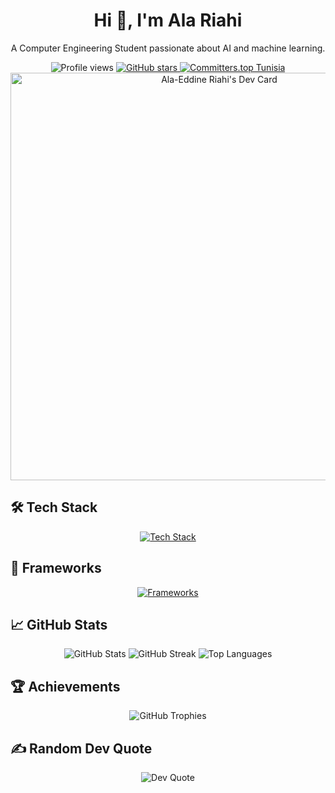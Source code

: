 <h1 align="center">Hi 👋, I'm Ala Riahi</h1>

<p align="center">A Computer Engineering Student passionate about AI and machine learning.</p>

<p align="center">
  <img src="https://komarev.com/ghpvc/?username=alaeddineriahi&label=Profile%20views&color=a88eff&style=flat" alt="Profile views" />
  <a href="https://github.com/alaeddineriahi?tab=repositories&q=&type=&language=&sort=stargazers">
    <img src="https://custom-icon-badges.demolab.com/github/stars/alaeddineriahi?color=ceb011&style=Star-yellow.svg&logo=star" alt="GitHub stars"/>
  
  <a href="https://user-badge.committers.top/tunisia/alaeddineriahi">
    <img src="https://user-badge.committers.top/tunisia/alaeddineriahi.svg" alt="Committers.top Tunisia"/></a>
  <a href="https://app.daily.dev/alaeddineriahi"><img src="https://api.daily.dev/devcards/v2/kFL6KlP0tQwzls678Vy4P.png?type=wide&r=afg" width="652" alt="Ala-Eddine Riahi's Dev Card"/></a>
</p>

## 🛠️ Tech Stack
<p align="center">
  <a href="#">
    <img src="https://skillicons.dev/icons?i=python,c,cpp,java,html,css,js,php,bash,linux,arduino,git,&perline=8" alt="Tech Stack"/>
  </a>
</p>


## 🔧 Frameworks
<p align="center">
  <a href="#">
    <img src="https://skillicons.dev/icons?i=symfony,java,qt,flutter&perline=4" alt="Frameworks"/>
  </a>
</p>


## 📈 GitHub Stats
<p align="center">
  <img src="https://github-readme-stats.vercel.app/api?username=alaeddineriahi&theme=ambient_gradient&hide_border=false&include_all_commits=true&count_private=true" alt="GitHub Stats" />
  <img src="https://github-readme-streak-stats.herokuapp.com/?user=alaeddineriahi&theme=ambient_gradient&hide_border=false" alt="GitHub Streak" />
  <img src="https://github-readme-stats.vercel.app/api/top-langs/?username=alaeddineriahi&theme=ambient_gradient&hide_border=false&include_all_commits=true&count_private=true&layout=compact" alt="Top Languages" />
</p>

## 🏆 Achievements
<p align="center">
  <img src="https://github-profile-trophy.vercel.app/?username=alaeddineriahi&theme=ambient_gradient&no-frame=false&no-bg=false&margin-w=4" alt="GitHub Trophies" />
</p>

## ✍️ Random Dev Quote
<p align="center">
  <img src="https://quotes-github-readme.vercel.app/api?type=vertical&theme=tokyonight" alt="Dev Quote" />
</p>

